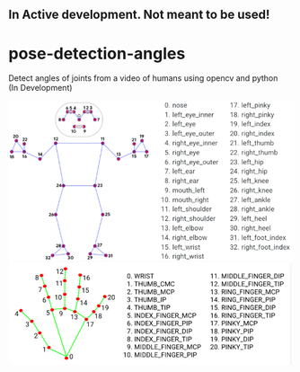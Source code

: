 ## In Active development. Not meant to be used!
# pose-detection-angles

Detect angles of joints from a video of humans using opencv and python      
(In Development)


![Hand Positions, and Names.](PoseNames.png "Pose Positions and names")
![Hand Positions, and Names.](HandNames.png "Hand Positions and names")